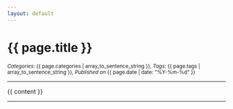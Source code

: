 ```yaml
---
layout: default
---
```


<h1>{{ page.title }}</h1>

<small><i>Categories</i>: {{ page.categories | array_to_sentence_string }}, <i>Tags</i>: {{ page.tags | array_to_sentence_string }}, <i>Published on</i> {{ page.date | date: "%Y-%m-%d" }}</small>

<hr>

{{ content }}

<hr>

